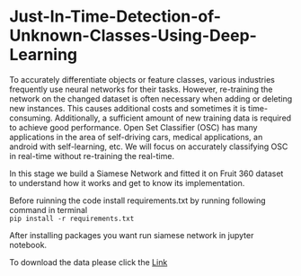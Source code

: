 # Just-In-Time-Detection-of-Unknown-Classes-Using-Deep-Learning
<p>To accurately differentiate objects or feature classes, various industries frequently use neural networks for their tasks. However, re-training the network on the changed dataset is often necessary when adding or deleting new instances. This causes additional costs and sometimes it is time-consuming. Additionally, a sufficient amount of new training data is required to achieve good performance. Open Set Classifier (OSC) has many applications in the area of self-driving cars, medical applications, an android with self-learning, etc. We will focus on accurately classifying OSC in real-time without re-training the real-time.  
</p>
In  this stage we build a  Siamese Network and fitted it on Fruit 360 dataset to understand how it works and get to know its implementation. 



Before ruinning the code install requirements.txt by running following command in terminal <br>```pip install -r requirements.txt ``` <br>

After installing packages you want run siamese network in jupyter notebook.

To download the data please click the [Link](https://www.kaggle.com/datasets/moltean/fruits)
